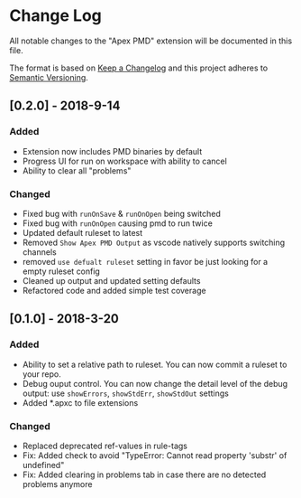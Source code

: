 # Change Log
All notable changes to the "Apex PMD" extension will be documented in this file.

The format is based on [Keep a Changelog](http://keepachangelog.com/en/1.0.0/)
and this project adheres to [Semantic Versioning](http://semver.org/spec/v2.0.0.html).

## [0.2.0] - 2018-9-14
### Added

- Extension now includes PMD binaries by default
- Progress UI for run on workspace with ability to cancel
- Ability to clear all "problems"

### Changed
- Fixed bug with `runOnSave` & `runOnOpen` being switched
- Fixed bug with `runOnOpen` causing pmd to run twice
- Updated default ruleset to latest
- Removed `Show Apex PMD Output` as vscode natively supports switching channels
- removed `use defualt ruleset` setting in favor be just looking for a empty ruleset config
- Cleaned up output and updated setting defaults
- Refactored code and added simple test coverage

## [0.1.0] - 2018-3-20
### Added
- Ability to set a relative path to ruleset. You can now commit a ruleset to your repo.
- Debug ouput control. You can now change the detail level of the debug output: use `showErrors`, `showStdErr`, `showStdOut` settings
- Added *.apxc to file extensions

### Changed
- Replaced deprecated ref-values in rule-tags
- Fix: Added check to avoid "TypeError: Cannot read property 'substr' of undefined"
- Fix: Added clearing in problems tab in case there are no detected problems anymore